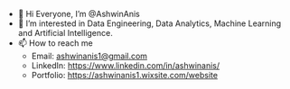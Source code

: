 - 👋 Hi Everyone, I’m @AshwinAnis
- 👀 I’m interested in Data Engineering, Data Analytics, Machine Learning and Artificial Intelligence. 
- 📫 How to reach me  
  - Email: <ashwinanis1@gmail.com>
  - LinkedIn: <https://www.linkedin.com/in/ashwinanis/>
  - Portfolio: <https://ashwinanis1.wixsite.com/website>

<!---
AshwinAnis/AshwinAnis is a ✨ special ✨ repository because its `README.md` (this file) appears on your GitHub profile.
You can click the Preview link to take a look at your changes.
--->
